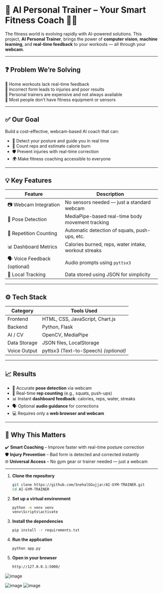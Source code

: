 # 🧠 AI Personal Trainer – Your Smart Fitness Coach 🏋️‍♀️

The fitness world is evolving rapidly with AI-powered solutions. This project, **AI Personal Trainer**, brings the power of **computer vision**, **machine learning**, and **real-time feedback** to your workouts — all through your **webcam**.

---

## ❓ Problem We’re Solving

💢 Home workouts lack real-time feedback  
💢 Incorrect form leads to injuries and poor results  
💢 Personal trainers are expensive and not always available  
💢 Most people don’t have fitness equipment or sensors  

---

## ✅ Our Goal

Build a cost-effective, webcam-based AI coach that can:

- 📏 Detect your posture and guide you in real time  
- 🔁 Count reps and estimate calorie burn  
- 🛡️ Prevent injuries with real-time correction  
- 🌍 Make fitness coaching accessible to everyone  

---

## 💡 Key Features

| Feature                         | Description                                          |
|----------------------------------|------------------------------------------------------|
| 📷 Webcam Integration            | No sensors needed — just a standard webcam          |
| 🧍 Pose Detection                | MediaPipe-based real-time body movement tracking    |
| 🔁 Repetition Counting          | Automatic detection of squats, push-ups, etc.       |
| 📊 Dashboard Metrics            | Calories burned, reps, water intake, workout streaks|
| 🗣️ Voice Feedback (optional)    | Audio prompts using `pyttsx3`                       |
| 🔐 Local Tracking               | Data stored using JSON for simplicity               |

---

## ⚙️ Tech Stack

| Category     | Tools Used                                |
|--------------|--------------------------------------------|
| Frontend     | HTML, CSS, JavaScript, Chart.js           |
| Backend      | Python, Flask                             |
| AI / CV      | OpenCV, MediaPipe                         |
| Data Storage | JSON files, LocalStorage                  |
| Voice Output | pyttsx3 (Text-to-Speech) *(optional)*     |

---

## 📈 Results

- 🧍 Accurate **pose detection** via webcam  
- 🔁 Real-time **rep counting** (e.g., squats, push-ups)  
- 📊 Instant **dashboard feedback**: calories, reps, water, streaks  
- 🗣️ Optional **audio guidance** for corrections  
- 💻 Requires only a **web browser and webcam**  

---

## 💪 Why This Matters

✔️ **Smart Coaching** – Improve faster with real-time posture correction  
🛡️ **Injury Prevention** – Bad form is detected and corrected instantly  
🌐 **Universal Access** – No gym gear or trainer needed — just a webcam  

---


1. **Clone the repository**
   ```bash
   git clone https://github.com/SnehalGGujjar/AI-GYM-TRAINER.git
   cd AI-GYM-TRAINER
   ```

2. **Set up a virtual environment**
   ```bash
   python -m venv venv
   venv\Scripts\activate
   ```

3. **Install the dependencies**
   ```bash
   pip install -r requirements.txt
   ```

4. **Run the application**
   ```bash
   python app.py
   ```

5. **Open in your browser**
   ```bash
   http://127.0.0.1:5000/
   ```

![image](C:\Users\Lenovo\AppData\Local\Microsoft\Windows\INetCache\IE\3QD7ONUT\7a878f8c5449465ea8f5b3bc699210e5[1].jpg)

![image](https://user-images.githubusercontent.com/12345678/your-image.png)
![image](https://user-images.githubusercontent.com/12345678/your-image.png)




